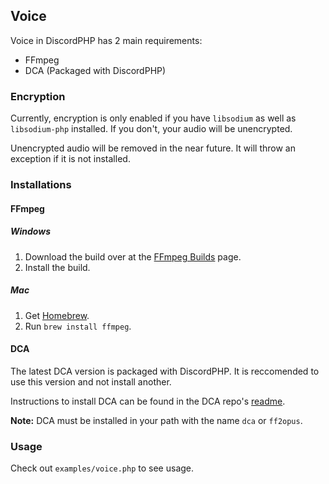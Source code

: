 ## Voice

Voice in DiscordPHP has 2 main requirements:

- FFmpeg
- DCA (Packaged with DiscordPHP)

### Encryption

Currently, encryption is only enabled if you have `libsodium` as well as `libsodium-php` installed. If you don't, your audio will be unencrypted.

Unencrypted audio will be removed in the near future. It will throw an exception if it is not installed.

### Installations

#### FFmpeg

##### Windows

1. Download the build over at the [FFmpeg Builds](http://ffmpeg.zeranoe.com/builds/) page.
2. Install the build.

##### Mac

1. Get [Homebrew](http://brew.sh/).
2. Run `brew install ffmpeg`.

#### DCA

The latest DCA version is packaged with DiscordPHP. It is reccomended to use this version and not install another.

Instructions to install DCA can be found in the DCA repo's [readme](https://github.com/bwmarrin/dca).

**Note:** DCA must be installed in your path with the name `dca` or `ff2opus`.

### Usage

Check out `examples/voice.php` to see usage.